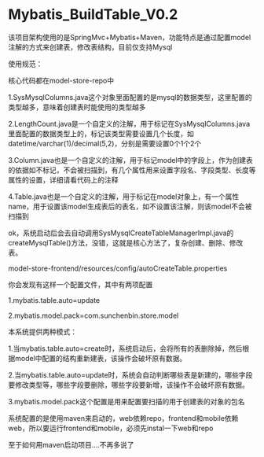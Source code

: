 # Mybatis_BuildTable_V0.2
该项目架构使用的是SpringMvc+Mybatis+Maven，功能特点是通过配置model注解的方式来创建表，修改表结构，目前仅支持Mysql

使用规范：

核心代码都在model-store-repo中

1.SysMysqlColumns.java这个对象里面配置的是mysql的数据类型，这里配置的类型越多，意味着创建表时能使用的类型越多

2.LengthCount.java是一个自定义的注解，用于标记在SysMysqlColumns.java里面配置的数据类型上的，标记该类型需要设置几个长度，如datetime/varchar(1)/decimal(5,2)，分别是需要设置0个1个2个

3.Column.java也是一个自定义的注解，用于标记model中的字段上，作为创建表的依据如不标记，不会被扫描到，有几个属性用来设置字段名、字段类型、长度等属性的设置，详细请看代码上的注释

4.Table.java也是一个自定义的注解，用于标记在model对象上，有一个属性name，用于设置该model生成表后的表名，如不设置该注解，则该model不会被扫描到

ok，系统启动后会去自动调用SysMysqlCreateTableManagerImpl.java的createMysqlTable()方法，没错，这就是核心方法了，复杂创建、删除、修改表。

model-store-frontend/resources/config/autoCreateTable.properties

你会发现有这样一个配置文件，其中有两项配置

1.mybatis.table.auto=update

2.mybatis.model.pack=com.sunchenbin.store.model

本系统提供两种模式：

1.当mybatis.table.auto=create时，系统启动后，会将所有的表删除掉，然后根据model中配置的结构重新建表，该操作会破坏原有数据。

2.当mybatis.table.auto=update时，系统会自动判断哪些表是新建的，哪些字段要修改类型等，哪些字段要删除，哪些字段要新增，该操作不会破坏原有数据。

3.mybatis.model.pack这个配置是用来配置要扫描的用于创建表的对象的包名

系统配置的是使用maven来启动的，web依赖repo，frontend和mobile依赖web，所以要运行frontend和mobile，必须先instal一下web和repo

至于如何用maven启动项目....不再多说了

